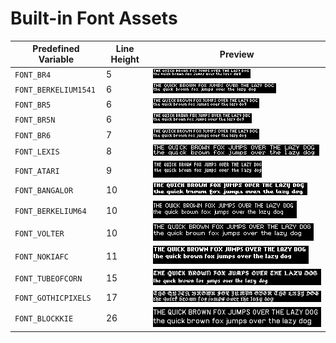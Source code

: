 # Built-in Font Assets
| Predefined Variable | Line Height | Preview |
|---|---|---|
| `FONT_BR4` | 5 | ![FONT_BR4](font_images/FONT_BR4.png) |
| `FONT_BERKELIUM1541` | 6 | ![FONT_BERKELIUM1541](font_images/FONT_BERKELIUM1541.png) |
| `FONT_BR5` | 6 | ![FONT_BR5](font_images/FONT_BR5.png) |
| `FONT_BR5N` | 6 | ![FONT_BR5N](font_images/FONT_BR5N.png) |
| `FONT_BR6` | 7 | ![FONT_BR6](font_images/FONT_BR6.png) |
| `FONT_LEXIS` | 8 | ![FONT_LEXIS](font_images/FONT_LEXIS.png) |
| `FONT_ATARI` | 9 | ![FONT_ATARI](font_images/FONT_ATARI.png) |
| `FONT_BANGALOR` | 10 | ![FONT_BANGALOR](font_images/FONT_BANGALOR.png) |
| `FONT_BERKELIUM64` | 10 | ![FONT_BERKELIUM64](font_images/FONT_BERKELIUM64.png) |
| `FONT_VOLTER` | 10 | ![FONT_VOLTER](font_images/FONT_VOLTER.png) |
| `FONT_NOKIAFC` | 11 | ![FONT_NOKIAFC](font_images/FONT_NOKIAFC.png) |
| `FONT_TUBEOFCORN` | 15 | ![FONT_TUBEOFCORN](font_images/FONT_TUBEOFCORN.png) |
| `FONT_GOTHICPIXELS` | 17 | ![FONT_GOTHICPIXELS](font_images/FONT_GOTHICPIXELS.png) |
| `FONT_BLOCKKIE` | 26 | ![FONT_BLOCKKIE](font_images/FONT_BLOCKKIE.png) |
